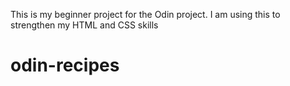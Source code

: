 This is my beginner project for the Odin project. I am using this to strengthen my HTML and CSS skills
# odin-recipes